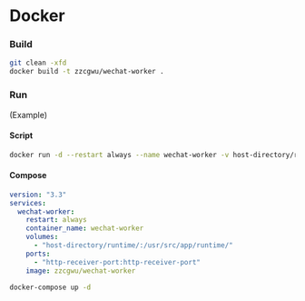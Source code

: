 # Docker

### Build

``` sh
git clean -xfd
docker build -t zzcgwu/wechat-worker .
```

### Run

(Example)

#### Script

``` sh
docker run -d --restart always --name wechat-worker -v host-directory/runtime/:/usr/src/app/runtime/ -p http-receiver-port:http-receiver-port zzcgwu/wechat-worker
```

#### Compose

``` yaml
version: "3.3"
services:
  wechat-worker:
    restart: always
    container_name: wechat-worker
    volumes:
      - "host-directory/runtime/:/usr/src/app/runtime/"
    ports:
      - "http-receiver-port:http-receiver-port"
    image: zzcgwu/wechat-worker
```

``` sh
docker-compose up -d
```

